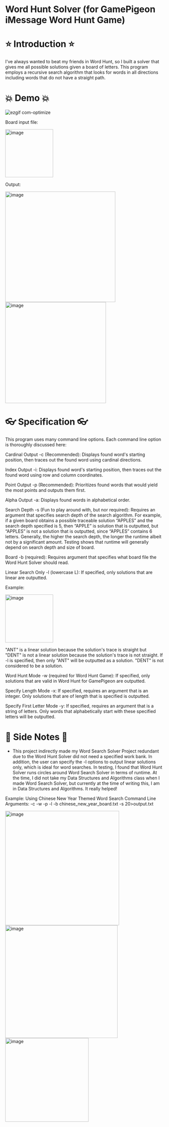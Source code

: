 # Word Hunt Solver (for GamePigeon iMessage Word Hunt Game)
# ⭐ Introduction ⭐
I've always wanted to beat my friends in Word Hunt, so I built a solver that gives me all possible solutions given a board of letters. This program employs a recursive search algorithm that looks for words in all directions including words that do not have a straight path.

# 💥 Demo 💥
![ezgif com-optimize](https://user-images.githubusercontent.com/95982168/221720628-d6f84277-52ca-495b-9364-3d96b9e0d5c2.gif)

Board input file:

<img width="152" alt="image" src="https://user-images.githubusercontent.com/95982168/221717785-c4d25a57-56bf-401b-b186-26e83924fc4a.png">

Output:

<img width="350" alt="image" src="https://user-images.githubusercontent.com/95982168/221717858-50f5625d-d3ba-41fb-bba3-5d8be85754d7.png"> <img width="320" alt="image" src="https://user-images.githubusercontent.com/95982168/221724066-f48ff66a-a6c0-4e53-8b91-53c6fc8ec62b.png">




# 👓 Specification 👓
This program uses many command line options. Each command line option is thoroughly discussed here:

Cardinal Output -c (Recommended): Displays found word's starting position, then traces out the found word using cardinal directions.

Index Output -i: Displays found word's starting position, then traces out the found word using row and column coordinates.

Point Output -p (Recommended): Prioritizes found words that would yield the most points and outputs them first. 

Alpha Output -a: Displays found words in alphabetical order.

Search Depth -s (Fun to play around with, but nor required): Requires an argument that specifies search depth of the search algorithm. For example, if a given board obtains a possible traceable solution “APPLES” and the search depth specified is 5, then “APPLE” is solution that is outputted, but “APPLES” is not a solution that is outputted, since “APPLES” contains 6 letters. Generally, the higher the search depth, the longer the runtime albeit not by a significant amount. Testing shows that runtime will generally depend on search depth and size of board. 

Board -b (required): Requires argument that specifies what board file the Word Hunt Solver should read.

Linear Search Only -l (lowercase L): If specified, only solutions that are linear are outputted.

Example:

<img width="152" alt="image" src="https://user-images.githubusercontent.com/95982168/221717506-08920059-7ff5-47f0-aefb-e456740c9ee1.png">

"ANT" is a linear solution because the solution's trace is straight but "DENT" is not a linear solution because the solution's trace is not straight. If -l is specified, then only "ANT" will be outputted as a solution. "DENT" is not considered to be a solution.

Word Hunt Mode -w (required for Word Hunt Game): If specified, only solutions that are valid in Word Hunt for GamePigeon are outputted.

Specify Length Mode -x: If specified, requires an argument that is an integer. Only solutions that are of length that is specified is outputted.

Specify First Letter Mode -y: If specified, requires an argument that is a string of letters. Only words that alphabetically start with these specified letters will be outputted. 

# 👻 Side Notes 👻
- This project indirectly made my Word Search Solver Project redundant due to the Word Hunt Solver did not need a specified work bank. In addition, the user can specify the -l options to output linear solutions only, which is ideal for word searches. In testing, I found that Word Hunt Solver runs circles around Word Search Solver in terms of runtime. At the time, I did not take my Data Structures and Algorithms class when I made Word Search Solver, but currently at the time of writing this, I am in Data Structures and Algorithms. It really helped! 

Example: Using Chinese New Year Themed Word Search
Command Line Arguments: -c -w -p -l -b chinese_new_year_board.txt -s 20>output.txt

<img width="362" alt="image" src="https://user-images.githubusercontent.com/95982168/221723585-8f7ccda1-9850-4603-849c-dd0a372a7cd1.png"> <img width="357" alt="image" src="https://user-images.githubusercontent.com/95982168/221723656-f2c03163-277a-4253-bf95-c993b294ba83.png"> <img width="265" alt="image" src="https://user-images.githubusercontent.com/95982168/221723990-ae84c57b-23c9-4f32-b73a-dcdb2c7c0340.png">


